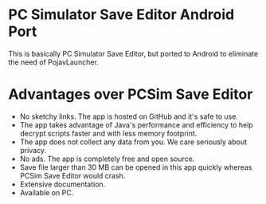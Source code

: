 # PC Simulator Save Editor Android Port

This is basically PC Simulator Save Editor, but ported to Android to eliminate the need of PojavLauncher.

# Advantages over PCSim Save Editor
- No sketchy links. The app is hosted on GitHub and it's safe to use.
- The app takes advantage of Java's performance and efficiency to help decrypt scripts faster and with less memory footprint.
- The app does not collect any data from you. We care seriously about privacy.
- No ads. The app is completely free and open source.
- Save file larger than 30 MB can be opened in this app quickly whereas PCSim Save Editor would crash.
- Extensive documentation.
- Available on PC.
